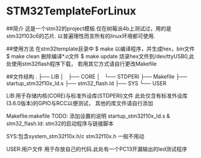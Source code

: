 # STM32TemplateForLinux

##简介
  这是一个stm32的project模板.仅在树莓派4b上测试过，用的是stm32f103c6的芯片.
  以普遍理性而言所有的linux环境都可使用.
  
##使用方法
  在stm32template目录中
    $ make
      以编译程序，并生成hex，bin文件
    $ make clean
      删除编译*.o文件
    $ make update
      烧录hex文件到/dev/ttyUSB0,此处使用stm32flash程序下载，
      若用其它方式请自行更改Makefile
  
##文件结构
  .
  ├── LIB
  │   ├── CORE
  │   └── STDPERI
  ├── Makefile
  ├── startup_stm32f10x_ld.s
  ├── stm32_flash.ld
  ├── SYS
  └── USER
  
  LIB:用于存储内核(CORE)与标准外设库(STDPERI)文件
      此处仅含有标准外设库(3.6.0版本)的GPIO与RCC以便测试，
      其他的库文件请自行添加
      
  Makefile:makefile
           TODO: 添加设置的说明
  startup_stm32f10x_ld.s & stm32_flash.ld:
      stm32的启动程序与链接脚本
      
  SYS:包含system_stm32f10x.h/c stm32f10x.h
      一般不用动
      
  USER:用户文件
      用于存放自己的代码.此处有一个PC13开漏输出的led测试程序
      

